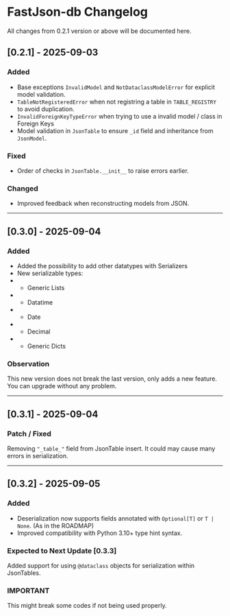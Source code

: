 # FastJson-db Changelog #

All changes from 0.2.1 version or above will be documented here.

## [0.2.1] - 2025-09-03 ##

### Added ###

- Base exceptions `InvalidModel` and `NotDataclassModelError` for explicit model validation.
- `TableNotRegisteredError` when not registring a table in `TABLE_REGISTRY` to avoid duplication.
- `InvalidForeignKeyTypeError` when trying to use a invalid model / class in Foreign Keys
- Model validation in `JsonTable` to ensure `_id` field and inheritance from `JsonModel`.

### Fixed ###

- Order of checks in `JsonTable.__init__` to raise errors earlier.

### Changed ###

- Improved feedback when reconstructing models from JSON.

---

## [0.3.0] - 2025-09-04 ##

### Added ###

- Added the possibility to add other datatypes with Serializers
- New serializable types:
- - Generic Lists
- - Datatime
- - Date
- - Decimal
- - Generic Dicts

### Observation ###

This new version does not break the last version, only adds a new feature. You can upgrade without any problem.

---

## [0.3.1] - 2025-09-04 ##

### Patch / Fixed ###

Removing `"_table_"` field from JsonTable insert. It could may cause many errors in serialization.

---

## [0.3.2] - 2025-09-05 ##

### Added ###

- Deserialization now supports fields annotated with `Optional[T]` or `T | None`. (As in the ROADMAP)
- Improved compatibility with Python 3.10+ type hint syntax.

### Expected to Next Update [0.3.3] ###

Added support for using `@dataclass` objects for serialization within JsonTables.

### IMPORTANT ###

This might break some codes if not being used properly.
